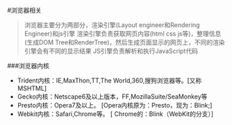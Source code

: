 #浏览器相关
> 浏览器主要分为两部分，渲染引擎(Layout engineer和Rendering Engineer)和js引擎
> 渲染引擎负责获取网页内容(html css js等)，整理信息(生成DOM Tree和RenderTree)，然后生成页面显示的网页上，不同的渲染引擎会有不同的显示结果
> JS引擎负责解析和执行JavaScript代码


###浏览器内核
+ Trident内核：IE,MaxThon,TT,The World,360,搜狗浏览器等。[又称MSHTML]
+ Gecko内核：Netscape6及以上版本，FF,MozillaSuite/SeaMonkey等
+ Presto内核：Opera7及以上。      [Opera内核原为：Presto，现为：Blink;]
+ Webkit内核：Safari,Chrome等。   [ Chrome的：Blink（WebKit的分支）]

